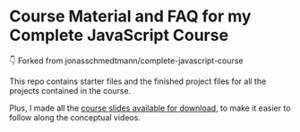 # Course Material and FAQ for my Complete JavaScript Course
👇 Forked from jonasschmedtmann/complete-javascript-course

This repo contains starter files and the finished project files for all the projects contained in the course.

Plus, I made all the [course slides available for download](slides-students-C03.pdf), to make it easier to follow along the conceptual videos.



